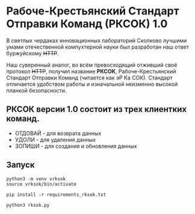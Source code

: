 
# Рабоче-Крестьянский Стандарт Отправки Команд (РКСОК) 1.0

В светлых чердаках инновационных лабораторий Сколково лучшими умами отечественной компухтерной науки был разработан наш ответ буржуйскому ~~HTTP~~.

Наш суверенный аналог, во всём превосходящий отживший своё протокол ~~HTTP~~, получил название **РКСОК**, Рабоче-Крестьянский Стандарт Отправки Команд (читается как эР Ка СОК). Стандарт отличается удобством работы и изначальной неизменно высокой планкой безопасности.

## РКСОК версии 1.0 состоит из трех клиентких команд.

* ОТДОВАЙ - для возврата данных
* УДОЛИ   - для удаления данных
* ЗОПИШИ  - для создания и обновления данных

## Запуск 

```
python3 -m venv vrksok
source vrksok/bin/activate
```

```
pip install -r requirements_rksok.txt
```

```
python3 rksok.py
```
